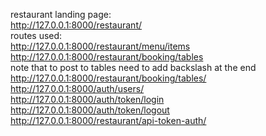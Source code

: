 restaurant landing page:  
http://127.0.0.1:8000/restaurant/  
  routes used:  
http://127.0.0.1:8000/restaurant/menu/items  
http://127.0.0.1:8000/restaurant/booking/tables  
note that to post to tables need to add backslash at the end http://127.0.0.1:8000/restaurant/booking/tables/  
http://127.0.0.1:8000/auth/users/  
http://127.0.0.1:8000/auth/token/login  
http://127.0.0.1:8000/auth/token/logout  
http://127.0.0.1:8000/restaurant/api-token-auth/  
